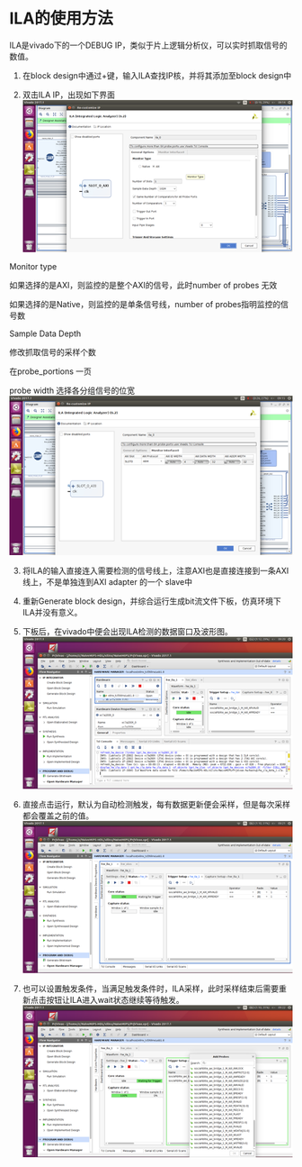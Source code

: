 # ILA的使用方法

ILA是vivado下的一个DEBUG IP，类似于片上逻辑分析仪，可以实时抓取信号的数值。

1. 在block design中通过+键，输入ILA查找IP核，并将其添加至block design中



2. 双击ILA IP，出现如下界面  
![](/assets/ILA_initial.png)

Monitor type

如果选择的是AXI，则监控的是整个AXI的信号，此时number of probes 无效

如果选择的是Native，则监控的是单条信号线，number of probes指明监控的信号数

Sample Data Depth

修改抓取信号的采样个数

在probe\_portions 一页

probe width 选择各分组信号的位宽  
![](/assets/ILA_monitorinterface.png)



3. 将ILA的输入直接连入需要检测的信号线上，注意AXI也是直接连接到一条AXI线上，不是单独连到AXI adapter 的一个 slave中



4. 重新Generate block design，并综合运行生成bit流文件下板，仿真环境下 ILA并没有意义。



5. 下板后，在vivado中便会出现ILA检测的数据窗口及波形图。![](/assets/ILA_board.png)



6. 直接点击运行，默认为自动检测触发，每有数据更新便会采样，但是每次采样都会覆盖之前的值。  
 ![](/assets/ILA_run.png)



7. 也可以设置触发条件，当满足触发条件时，ILA采样，此时采样结束后需要重新点击按钮让ILA进入wait状态继续等待触发。![](/assets/ILA_trigger.png)

